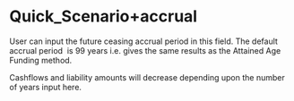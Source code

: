# Quick_Scenario+accrual

  
User can input the future ceasing accrual period in this field. The
default accrual period  is 99 years i.e. gives the same results as the
Attained Age Funding method.  

Cashflows and liability amounts will decrease depending upon the number of years input here.
